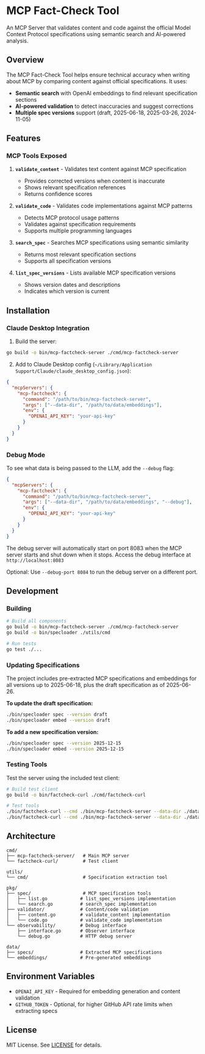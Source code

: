 # MCP Fact-Check Tool

An MCP Server that validates content and code against the official Model Context Protocol specifications using semantic search and AI-powered analysis.

## Overview

The MCP Fact-Check Tool helps ensure technical accuracy when writing about MCP by comparing content against official specifications. It uses:

- **Semantic search** with OpenAI embeddings to find relevant specification sections
- **AI-powered validation** to detect inaccuracies and suggest corrections
- **Multiple spec versions** support (draft, 2025-06-18, 2025-03-26, 2024-11-05)

## Features

### MCP Tools Exposed

1. **`validate_content`** - Validates text content against MCP specification

   - Provides corrected versions when content is inaccurate
   - Shows relevant specification references
   - Returns confidence scores

2. **`validate_code`** - Validates code implementations against MCP patterns

   - Detects MCP protocol usage patterns
   - Validates against specification requirements
   - Supports multiple programming languages

3. **`search_spec`** - Searches MCP specifications using semantic similarity

   - Returns most relevant specification sections
   - Supports all specification versions

4. **`list_spec_versions`** - Lists available MCP specification versions
   - Shows version dates and descriptions
   - Indicates which version is current

## Installation

### Claude Desktop Integration

1. Build the server:

```bash
go build -o bin/mcp-factcheck-server ./cmd/mcp-factcheck-server
```

2. Add to Claude Desktop config (`~/Library/Application Support/Claude/claude_desktop_config.json`):

```json
{
  "mcpServers": {
    "mcp-factcheck": {
      "command": "/path/to/bin/mcp-factcheck-server",
      "args": ["--data-dir", "/path/to/data/embeddings"],
      "env": {
        "OPENAI_API_KEY": "your-api-key"
      }
    }
  }
}
```

### Debug Mode

To see what data is being passed to the LLM, add the `--debug` flag:

```json
{
  "mcpServers": {
    "mcp-factcheck": {
      "command": "/path/to/bin/mcp-factcheck-server",
      "args": ["--data-dir", "/path/to/data/embeddings", "--debug"],
      "env": {
        "OPENAI_API_KEY": "your-api-key"
      }
    }
  }
}
```

The debug server will automatically start on port 8083 when the MCP server starts and shut down when it stops. Access the debug interface at `http://localhost:8083`

Optional: Use `--debug-port 8084` to run the debug server on a different port.

## Development

### Building

```bash
# Build all components
go build -o bin/mcp-factcheck-server ./cmd/mcp-factcheck-server
go build -o bin/specloader ./utils/cmd

# Run tests
go test ./...
```

### Updating Specifications

The project includes pre-extracted MCP specifications and embeddings for all versions up to 2025-06-18, plus the draft specification as of 2025-06-26.

**To update the draft specification:**
```bash
./bin/specloader spec --version draft
./bin/specloader embed --version draft
```

**To add a new specification version:**
```bash
./bin/specloader spec --version 2025-12-15
./bin/specloader embed --version 2025-12-15
```

### Testing Tools

Test the server using the included test client:

```bash
# Build test client
go build -o bin/factcheck-curl ./cmd/factcheck-curl

# Test tools
./bin/factcheck-curl --cmd ./bin/mcp-factcheck-server --data-dir ./data/embeddings tools/list
./bin/factcheck-curl --cmd ./bin/mcp-factcheck-server --data-dir ./data/embeddings tools/call validate_content '{"content":"MCP is a protocol"}'
```

## Architecture

```text
cmd/
├── mcp-factcheck-server/   # Main MCP server
└── factcheck-curl/         # Test client

utils/
└── cmd/                    # Specification extraction tool

pkg/
├── spec/                   # MCP specification tools
│   ├── list.go            # list_spec_versions implementation
│   └── search.go          # search_spec implementation
├── validator/             # Content/code validation
│   ├── content.go         # validate_content implementation
│   └── code.go            # validate_code implementation
└── observability/         # Debug interface
    ├── interface.go       # Observer interface
    └── debug.go           # HTTP debug server

data/
├── specs/                 # Extracted MCP specifications
└── embeddings/            # Pre-generated embeddings
```

## Environment Variables

- `OPENAI_API_KEY` - Required for embedding generation and content validation
- `GITHUB_TOKEN` - Optional, for higher GitHub API rate limits when extracting specs

## License

MIT License. See [LICENSE](LICENSE) for details.

